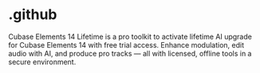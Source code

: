 # .github
Cubase Elements 14 Lifetime is a pro toolkit to activate lifetime AI upgrade for Cubase Elements 14 with free trial access. Enhance modulation, edit audio with AI, and produce pro tracks — all with licensed, offline tools in a secure environment.
